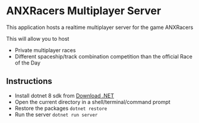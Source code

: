 # ANXRacers Multiplayer Server

This application hosts a realtime multiplayer server for the game ANXRacers

This will allow you to host
 - Private multiplayer races
 - Different spaceship/track combination competition than the official Race of the Day



## Instructions
 - Install dotnet 8 sdk from [Download .NET](https://dotnet.microsoft.com/en-us/download/dotnet/8.0)
 - Open the current directory in a shell/terminal/command prompt
 - Restore the packages `dotnet restore`
 - Run the server `dotnet run server`
